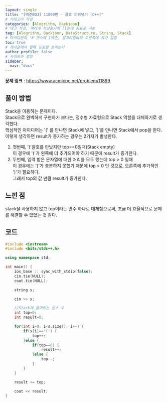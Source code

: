 ```yaml
---
layout: single
title: "[백준BOJ] 11899번 - 괄호 끼워넣기 [C++]"
# 카테고리 작성
categories: [Alogrithm, Baekjoon]
# 태그 작성, 여려개 작성할시에 []안에 쉼표로 구분
tag: [Alogrithm, Backjoon, DataStructure, String, Stack]
# 마크다운의 '#'갯수에 [백준, 알고리즘따라 오른쪽에 목차 설정
toc: true
# 게시글에서 옆에 프로필 보이는지
author_profile: false
# 사이드바 설정
sidebar:
  nav: "docs"
---
```


**문제 링크** : <https://www.acmicpc.net/problem/11899>

## 풀이 방법

Stack을 이용하는 문제이다.<br>
Stack으로 완벽하게 구현하기 보다는, 정수형 자료형으로 Stack 역할을 대체하기로 생각했다.<br>
핵심적인 아이디어는 '(' 를 만나면 Stack에 넣고, ')'를 만나면 Stack에서 pop을 한다.<br>
이렇게 생각하면 result가 증가하는 경우는 2가지가 발생한다.<br>

1. 첫번째, ')'괄호를 만났지만 top==0일때(Stack empty)<br>
   이 경우에 '('가 왼쪽에 더 추가되어야 하기 때문에 result가 증가한다.<br>
2. 두번째, 입력 받은 문자열에 대한 처리를 모두 했는데 top > 0 일때<br>
   이 경우에는 ')'가 충분하지 못했기 때문에 top > 0 인 것으로, 오른쪽에 추가적인 ')'가 필요하다.<br>
   그래서 top의 값 만큼 result가 증가한다.

## 느낀 점

stack을 사용하지 않고 top이라는 변수 하나로 대체함으로써, 조금 더 효율적으로 문제를 해결할 수 있었는 것 같다.

## 코드

```c++
#include <iostream>
#include <bits/stdc++.h>

using namespace std;

int main() {
	ios_base :: sync_with_stdio(false);
	cin.tie(NULL);
	cout.tie(NULL);

	string s;

	cin >> s;

	//Stack에 들어있는 원소 수
	int top=0;
	int result=0;

	for(int i=0; i<s.size(); i++) {
		if(s[i]=='(') {
			top++;
		}else {
			if(top==0) {
				result++;
			}else {
				top--;
			}
		}
	}

	result += top;

	cout << result;
}
```
